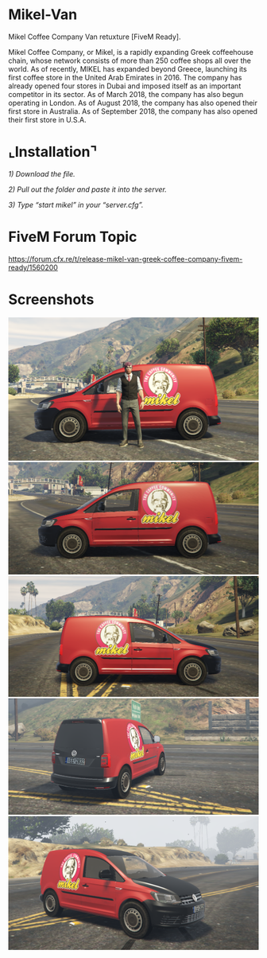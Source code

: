 # Mikel-Van
Mikel Coffee Company Van retuxture [FiveM Ready].

Mikel Coffee Company, or Mikel, is a rapidly expanding Greek coffeehouse chain, whose network consists of more than 250 coffee shops all over the world.  As of recently, MIKEL has expanded beyond Greece, launching its first coffee store in the United Arab Emirates in 2016. The company has already opened four stores in Dubai and imposed itself as an important competitor in its sector. As of March 2018, the company has also begun operating in London. As of August 2018, the company has also opened their first store in Australia. As of September 2018, the company has also opened their first store in U.S.A.

# ⌞Installation⌝

*1) Download the file.*

*2) Pull out the folder and paste it into the server.*

*3) Type “start mikel” in your “server.cfg”.*


# FiveM Forum Topic
https://forum.cfx.re/t/release-mikel-van-greek-coffee-company-fivem-ready/1560200

# Screenshots
![Test Image 1](/img/0.png)
![Test Image 1](/img/1.png)
![Test Image 1](/img/2.png)
![Test Image 1](/img/3.png)
![Test Image 1](/img/4.png)
